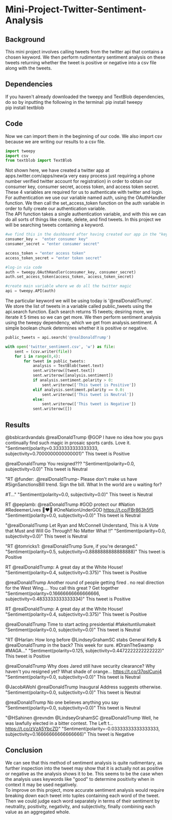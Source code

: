# Mini-Project-Twitter-Sentiment-Analysis

## Background

This mini project involves calling tweets from the twitter api that contains a chosen keyword. We then perform rudimentary sentiment analysis on these tweets returning whether the tweet is positive or negative into a csv file along with the tweets.  

## Dependencies
If you haven't already downloaded the tweepy and TextBlob dependencies, do so by inputting the following in the terminal:
pip install tweepy  
pip install textblob  

## Code
Now we can import them in the beginning of our code. We also import csv because we are writing our results to a csv file.  
```python
import tweepy
import csv
from textblob import TextBlob
```  
Not shown here, we have created a twitter app at apps.twitter.com/apps/new(a very easy process just requiring a phone number verified twitter account for registration) in order to obtain our consumer key, consumer secret, access token, and access token secret. These 4 variables are required for us to authenticate with twitter and login. For authentication we use our variable named auth, using the OAuthHandler function. We then call the set_access_token function on the auth variable in order to fully create our authentication variable.  
The API function takes a single authentication variable, and with this we can do all sorts of things like create, delete, and find tweets. In this project we will be searching tweets containing a keyword.
```python 
#we find this in the dashboard after having created our app in the "keys and tokens" tab
consumer_key = 	"enter consumer key"
consumer_secret = "enter consumer secret"

access_token = "enter access token"
access_token_secret = "enter token secret"

#log-in via code
auth = tweepy.OAuthHandler(consumer_key, consumer_secret)
auth.set_access_token(access_token, access_token_secret)

#create main variable where we do all the twitter magic
api = tweepy.API(auth)
```  
The particular keyword we will be using today is '@realDonaldTrump'.  
We store the list of tweets in a variable called public_tweets using the api.search function. Each search returns 15 tweets; desiring more, we iterate it 5 times so we can get more. We then perform sentiment analysis using the tweepy dependency, which we get from analysis.sentiment. A simple boolean chunk determines whether it is positive or negative.
```python
public_tweets = api.search('@realDonaldTrump')

with open('twitter_sentiment.csv', 'w') as file:
	sent = (csv.writer(file))
	for i in range(0,4):
		for tweet in public_tweets:
			analysis = TextBlob(tweet.text)
			sent.writerow([tweet.text])
			sent.writerow([analysis.sentiment])
			if analysis.sentiment.polarity > 0:
				sent.writerow(['This tweet is Positive'])
			elif analysis.sentiment.polarity == 0.0:
				sent.writerow(['This tweet is Neutral'])
			else:
				sent.writerow(['This tweet is Negative'])
			sent.writerow([])
```
## Results
@bsblcardvandals @realDonaldTrump @GOP I have no idea how you guys continually find such magic in prosaic sports cards. Love it.
"Sentiment(polarity=0.3333333333333333, subjectivity=0.7000000000000001)"
This tweet is Positive

@realDonaldTrump You resigned???
"Sentiment(polarity=0.0, subjectivity=0.0)"
This tweet is Neutral

"RT @funder: .@realDonaldTrump-
Please don't make us have #SignSanctionsBill trend. Sign the bill. What In the world are u waiting for?

#T…"
"Sentiment(polarity=0.0, subjectivity=0.0)"
This tweet is Neutral

RT @peplamb: @realDonaldTrump #GOD protect our #Nation #RedeemerLives 🙏❤️💖 #OneNationUnderGOD https://t.co/FBr863h5f5
"Sentiment(polarity=0.0, subjectivity=0.0)"
This tweet is Neutral

"@realDonaldTrump Let Ryan and McConnell Understand, This is A Vote that Must and Will Go Through!! No Matter What !!"
"Sentiment(polarity=0.0, subjectivity=0.0)"
This tweet is Neutral

"RT @tomricks1: @realDonaldTrump Sure, if you're deranged."
"Sentiment(polarity=0.5, subjectivity=0.8888888888888888)"
This tweet is Positive

RT @realDonaldTrump: A great day at the White House!
"Sentiment(polarity=0.4, subjectivity=0.375)"
This tweet is Positive

@realDonaldTrump Another round of people getting fired . no real direction for the West Wing.... You call this great ? Get together
"Sentiment(polarity=0.16666666666666666, subjectivity=0.4833333333333334)"
This tweet is Positive

RT @realDonaldTrump: A great day at the White House!
"Sentiment(polarity=0.4, subjectivity=0.375)"
This tweet is Positive

@realDonaldTrump Time to start acting presidential #fakeituntilumakeit
"Sentiment(polarity=0.0, subjectivity=0.0)"
This tweet is Neutral

"RT @Harlan: How long before @LindseyGrahamSC stabs General Kelly &amp; @realDonaldTrump in the back?
This week for sure.
#DrainTheSwamp #MAGA…"
"Sentiment(polarity=0.125, subjectivity=0.4472222222222222)"
This tweet is Positive

@realDonaldTrump Why does Jared still have security clearance? Why haven't you resigned yet?  What shade of orange… https://t.co/37qslCunj4
"Sentiment(polarity=0.0, subjectivity=0.0)"
This tweet is Neutral

@JacobAWohl @realDonaldTrump Inaugural Address suggests otherwise.
"Sentiment(polarity=0.0, subjectivity=0.0)"
This tweet is Neutral

@realDonaldTrump No one believes anything you say
"Sentiment(polarity=0.0, subjectivity=0.0)"
This tweet is Neutral

"@HSahinen @revndm @LindseyGrahamSC @realDonaldTrump Well,  he was lawfully elected in a bitter contest.  The Left t… https://t.co/zVzA5YbcZD"
"Sentiment(polarity=-0.03333333333333333, subjectivity=0.16666666666666666)"
This tweet is Negative

## Conclusion
We can see that this method of sentiment analysis is quite rudimentary, as further inspection into the tweet may show that it is actually not as positive or negative as the analysis shows it to be. This seems to be the case when the analysis uses keywords like "good" to determine positivity when in context it may be used negatively.  
To improve on this project, more accurate sentiment analysis would require breaking down each tweet into tuples containing each word of the tweet. Then we could judge each word separately in terms of their sentiment by neutrality, positivity, negativity, and subjectivity, finally combining each value as an aggregated whole.  
